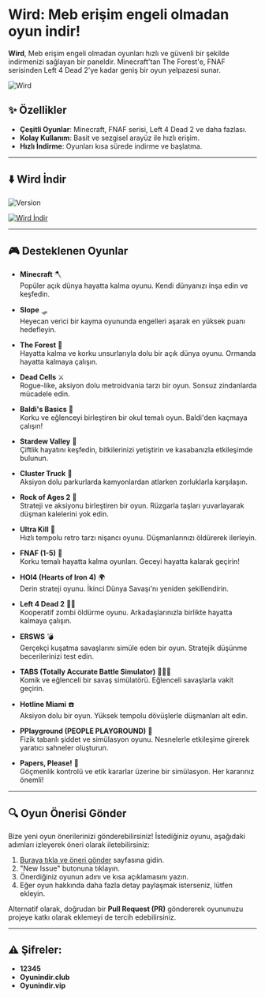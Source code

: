 # **Wird: Meb erişim engeli olmadan oyun indir!**

**Wird**, Meb erişim engeli olmadan oyunları hızlı ve güvenli bir şekilde indirmenizi sağlayan bir paneldir. Minecraft'tan The Forest'e, FNAF serisinden Left 4 Dead 2'ye kadar geniş bir oyun yelpazesi sunar.

![Wird](https://github.com/user-attachments/assets/308ce5d0-c11f-4035-a0db-3c2ef7c131a5)

## ✨ **Özellikler**

- **Çeşitli Oyunlar**: Minecraft, FNAF serisi, Left 4 Dead 2 ve daha fazlası.
- **Kolay Kullanım**: Basit ve sezgisel arayüz ile hızlı erişim.
- **Hızlı İndirme**: Oyunları kısa sürede indirme ve başlatma.

---

## ⬇️ **Wird İndir**

![Version](https://img.shields.io/badge/version-4.0.0-yellow)

[![Wird İndir](https://img.shields.io/badge/Wird-%C4%B0ndir-yellow?style=for-the-badge&logo=github)](https://github.com/sdwird/wird/releases/download/v4/swird.exe)

---

## 🎮 **Desteklenen Oyunlar**

- **Minecraft** 🪓  
  Popüler açık dünya hayatta kalma oyunu. Kendi dünyanızı inşa edin ve keşfedin.
  
- **Slope** 🛷  
  Heyecan verici bir kayma oyununda engelleri aşarak en yüksek puanı hedefleyin.

- **The Forest** 🌲  
  Hayatta kalma ve korku unsurlarıyla dolu bir açık dünya oyunu. Ormanda hayatta kalmaya çalışın.

- **Dead Cells** ⚔️  
  Rogue-like, aksiyon dolu metroidvania tarzı bir oyun. Sonsuz zindanlarda mücadele edin.

- **Baldi's Basics** 🏫  
  Korku ve eğlenceyi birleştiren bir okul temalı oyun. Baldi'den kaçmaya çalışın!

- **Stardew Valley** 🌾  
  Çiftlik hayatını keşfedin, bitkilerinizi yetiştirin ve kasabanızla etkileşimde bulunun.

- **Cluster Truck** 🚚  
  Aksiyon dolu parkurlarda kamyonlardan atlarken zorluklarla karşılaşın.

- **Rock of Ages 2** 🏰  
  Strateji ve aksiyonu birleştiren bir oyun. Rüzgarla taşları yuvarlayarak düşman kalelerini yok edin.

- **Ultra Kill** 🔫  
  Hızlı tempolu retro tarzı nişancı oyunu. Düşmanlarınızı öldürerek ilerleyin.

- **FNAF (1-5)** 🐻  
  Korku temalı hayatta kalma oyunları. Geceyi hayatta kalarak geçirin!

- **HOI4 (Hearts of Iron 4)** 🌍  
  Derin strateji oyunu. İkinci Dünya Savaşı'nı yeniden şekillendirin.

- **Left 4 Dead 2** 🧟‍♂️  
  Kooperatif zombi öldürme oyunu. Arkadaşlarınızla birlikte hayatta kalmaya çalışın.

- **ERSWS** 💣  
  Gerçekçi kuşatma savaşlarını simüle eden bir oyun. Stratejik düşünme becerilerinizi test edin.

- **TABS (Totally Accurate Battle Simulator)** 🧑‍🤝‍🧑  
  Komik ve eğlenceli bir savaş simülatörü. Eğlenceli savaşlarla vakit geçirin.

- **Hotline Miami** ☎️  
  Aksiyon dolu bir oyun. Yüksek tempolu dövüşlerle düşmanları alt edin.

- **PPlayground (PEOPLE PLAYGROUND)** 🧨  
  Fizik tabanlı şiddet ve simülasyon oyunu. Nesnelerle etkileşime girerek yaratıcı sahneler oluşturun.

- **Papers, Please!** 📑  
  Göçmenlik kontrolü ve etik kararlar üzerine bir simülasyon. Her kararınız önemli!

---

## 🔍 **Oyun Önerisi Gönder**

Bize yeni oyun önerilerinizi gönderebilirsiniz! İstediğiniz oyunu, aşağıdaki adımları izleyerek öneri olarak iletebilirsiniz:

1. [Buraya tıkla ve öneri gönder](https://github.com/sdwird/wird/issues) sayfasına gidin.
2. "New Issue" butonuna tıklayın.
3. Önerdiğiniz oyunun adını ve kısa açıklamasını yazın.
4. Eğer oyun hakkında daha fazla detay paylaşmak isterseniz, lütfen ekleyin.

Alternatif olarak, doğrudan bir **Pull Request (PR)** göndererek oyununuzu projeye katkı olarak eklemeyi de tercih edebilirsiniz.

---

## ⚠️ **Şifreler:**

- **12345**
- **Oyunindir.club**
- **Oyunindir.vip**
